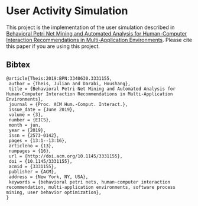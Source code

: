 # User Activity Simulation
This project is the implementation of the user simulation described in [Behavioral Petri Net Mining and Automated Analysis for Human-Computer Interaction Recommendations in Multi-Application Environments](https://dl.acm.org/citation.cfm?id=3331155). Please cite this paper if you are using this project.

## Bibtex
```
@article{Theis:2019:BPN:3340630.3331155,
 author = {Theis, Julian and Darabi, Houshang},
 title = {Behavioral Petri Net Mining and Automated Analysis for Human-Computer Interaction Recommendations in Multi-Application Environments},
 journal = {Proc. ACM Hum.-Comput. Interact.},
 issue_date = {June 2019},
 volume = {3},
 number = {EICS},
 month = jun,
 year = {2019},
 issn = {2573-0142},
 pages = {13:1--13:16},
 articleno = {13},
 numpages = {16},
 url = {http://doi.acm.org/10.1145/3331155},
 doi = {10.1145/3331155},
 acmid = {3331155},
 publisher = {ACM},
 address = {New York, NY, USA},
 keywords = {behavioral petri nets, human-computer interaction recommendation, multi-application environments, software process mining, user behavior optimization},
}
```
